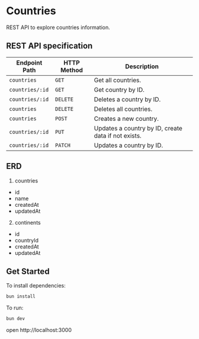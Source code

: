 # Countries

REST API to explore countries information.

## REST API specification

| Endpoint Path   | HTTP Method | Description                                         |
| --------------- | ----------- | --------------------------------------------------- |
| `countries    ` | `GET`       | Get all countries.                                  |
| `countries/:id` | `GET`       | Get country by ID.                                  |
| `countries/:id` | `DELETE`    | Deletes a country by ID.                            |
| `countries`     | `DELETE`    | Deletes all countries.                              |
| `countries`     | `POST`      | Creates a new country.                              |
| `countries/:id` | `PUT`       | Updates a country by ID, create data if not exists. |
| `countries/:id` | `PATCH`     | Updates a country by ID.                            |

## ERD

1.  countries

- id
- name
- createdAt
- updatedAt

2. continents

- id
- countryId
- createdAt
- updatedAt

## Get Started

To install dependencies:

```sh
bun install
```

To run:

```sh
bun dev
```

open http://localhost:3000
